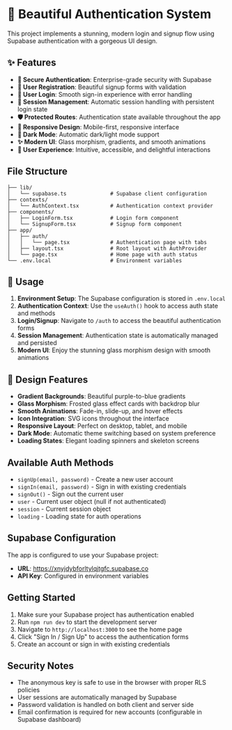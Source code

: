 # 🎨 Beautiful Authentication System

This project implements a stunning, modern login and signup flow using Supabase authentication with a gorgeous UI design.

## ✨ Features

- **🔐 Secure Authentication**: Enterprise-grade security with Supabase
- **👤 User Registration**: Beautiful signup forms with validation
- **🔑 User Login**: Smooth sign-in experience with error handling
- **💾 Session Management**: Automatic session handling with persistent login state
- **🛡️ Protected Routes**: Authentication state available throughout the app
- **📱 Responsive Design**: Mobile-first, responsive interface
- **🌙 Dark Mode**: Automatic dark/light mode support
- **✨ Modern UI**: Glass morphism, gradients, and smooth animations
- **🎯 User Experience**: Intuitive, accessible, and delightful interactions

## File Structure

```
├── lib/
│   └── supabase.ts              # Supabase client configuration
├── contexts/
│   └── AuthContext.tsx          # Authentication context provider
├── components/
│   ├── LoginForm.tsx            # Login form component
│   └── SignupForm.tsx           # Signup form component
├── app/
│   ├── auth/
│   │   └── page.tsx             # Authentication page with tabs
│   ├── layout.tsx               # Root layout with AuthProvider
│   └── page.tsx                 # Home page with auth status
└── .env.local                   # Environment variables
```

## 🚀 Usage

1. **Environment Setup**: The Supabase configuration is stored in `.env.local`
2. **Authentication Context**: Use the `useAuth()` hook to access auth state and methods
3. **Login/Signup**: Navigate to `/auth` to access the beautiful authentication forms
4. **Session Management**: Authentication state is automatically managed and persisted
5. **Modern UI**: Enjoy the stunning glass morphism design with smooth animations

## 🎨 Design Features

- **Gradient Backgrounds**: Beautiful purple-to-blue gradients
- **Glass Morphism**: Frosted glass effect cards with backdrop blur
- **Smooth Animations**: Fade-in, slide-up, and hover effects
- **Icon Integration**: SVG icons throughout the interface
- **Responsive Layout**: Perfect on desktop, tablet, and mobile
- **Dark Mode**: Automatic theme switching based on system preference
- **Loading States**: Elegant loading spinners and skeleton screens

## Available Auth Methods

- `signUp(email, password)` - Create a new user account
- `signIn(email, password)` - Sign in with existing credentials
- `signOut()` - Sign out the current user
- `user` - Current user object (null if not authenticated)
- `session` - Current session object
- `loading` - Loading state for auth operations

## Supabase Configuration

The app is configured to use your Supabase project:

- **URL**: https://xnyjdybforltylqjtgfc.supabase.co
- **API Key**: Configured in environment variables

## Getting Started

1. Make sure your Supabase project has authentication enabled
2. Run `npm run dev` to start the development server
3. Navigate to `http://localhost:3000` to see the home page
4. Click "Sign In / Sign Up" to access the authentication forms
5. Create an account or sign in with existing credentials

## Security Notes

- The anonymous key is safe to use in the browser with proper RLS policies
- User sessions are automatically managed by Supabase
- Password validation is handled on both client and server side
- Email confirmation is required for new accounts (configurable in Supabase dashboard)
